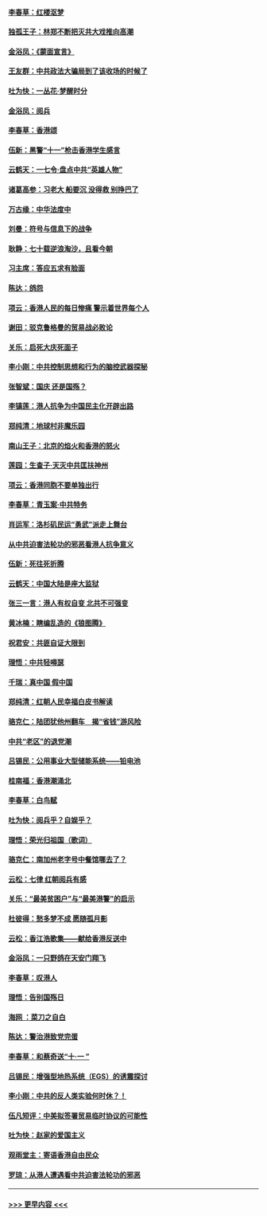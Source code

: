 #### [李春草：红楼沤梦](../pages/nsc993/n11569673.md?t=10052101) 
#### [独孤王子：林郑不断把灭共大戏推向高潮](../pages/nsc993/n11569381.md?t=10052101) 
#### [金浴凤：《蒙面宣言》](../pages/nsc993/n11569368.md?t=10052101) 
#### [王友群：中共政法大骗局到了该收场的时候了](../pages/nsc993/n11568940.md?t=10052101) 
#### [吐为快：一丛花‧梦醒时分](../pages/nsc993/n11567491.md?t=10052101) 
#### [金浴凤：阅兵](../pages/nsc993/n11567454.md?t=10052101) 
#### [李春草：香港颂](../pages/nsc993/n11567444.md?t=10052101) 
#### [伍新：黑警“十一”枪击香港学生感言](../pages/nsc993/n11567426.md?t=10052101) 
#### [云鹤天：一七令‧盘点中共“英雄人物”](../pages/nsc993/n11567091.md?t=10052101) 
#### [诸葛高参：习老大 船要沉 没得救 别挣巴了](../pages/nsc993/n11566976.md?t=10052101) 
#### [万古缘：中华法度中](../pages/nsc993/n11566726.md?t=10052101) 
#### [刘曼：符号与信息下的战争](../pages/nsc993/n11564655.md?t=10052101) 
#### [耿静：七十载逆浪淘沙，且看今朝](../pages/nsc993/n11564520.md?t=10052101) 
#### [习主席：答应五求有脸面](../pages/nsc993/n11563953.md?t=10052101) 
#### [陈达：鸽怨](../pages/nsc993/n11561879.md?t=10052101) 
#### [项云：香港人民的每日惨痛  警示着世界每个人](../pages/nsc993/n11559273.md?t=10052101) 
#### [谢田：驳克鲁格曼的贸易战必败论](../pages/nsc993/n11555840.md?t=10052101) 
#### [关乐：启死大庆死面子](../pages/nsc993/n11556823.md?t=10052101) 
#### [李小刚：中共控制思想和行为的脑控武器探秘](../pages/nsc993/n11556776.md?t=10052101) 
#### [张智斌：国庆  还是国殇？](../pages/nsc993/n11556617.md?t=10052101) 
#### [李镇莲：港人抗争为中国民主化开辟出路](../pages/nsc993/n11556570.md?t=10052101) 
#### [郑纯清：地球村非魔乐园](../pages/nsc993/n11555415.md?t=10052101) 
#### [南山王子：北京的焰火和香港的怒火](../pages/nsc993/n11555318.md?t=10052101) 
#### [莲园：生查子·天灭中共匡扶神州](../pages/nsc993/n11555302.md?t=10052101) 
#### [项云：香港同胞不要单独出行](../pages/nsc993/n11555276.md?t=10052101) 
#### [李春草：青玉案‧中共特务](../pages/nsc993/n11552356.md?t=10052101) 
#### [肖运军：洛杉矶民运“勇武”派走上舞台](../pages/nsc993/n11551595.md?t=10052101) 
#### [从中共迫害法轮功的邪恶看港人抗争意义](../pages/nsc993/n11540858.md?t=10052101) 
#### [伍新：死往死折腾](../pages/nsc993/n11550174.md?t=10052101) 
#### [云鹤天：中国大陆是座大监狱](../pages/nsc993/n11550155.md?t=10052101) 
#### [张三一言：港人有权自变 北共不可强变](../pages/nsc993/n11550132.md?t=10052101) 
#### [黄冰楠：瞎编乱造的《狼图腾》](../pages/nsc993/n11550082.md?t=10052101) 
#### [祝君安：共匪自证大限到](../pages/nsc993/n11550041.md?t=10052101) 
#### [理悟：中共轻嘚瑟](../pages/nsc993/n11547978.md?t=10052101) 
#### [千瑞：真中国 假中国](../pages/nsc993/n11547865.md?t=10052101) 
#### [郑纯清：红朝人民幸福白皮书解读](../pages/nsc993/n11547499.md?t=10052101) 
#### [骆克仁：陆团犹他州翻车　揭“省钱”游风险](../pages/nsc993/n11546977.md?t=10052101) 
#### [中共“老区”的退党潮](../pages/nsc993/n11545995.md?t=10052101) 
#### [吕锡民：公用事业大型储能系统——铅电池](../pages/nsc993/n11545701.md?t=10052101) 
#### [桂南福：香港潮涌北](../pages/nsc993/n11545682.md?t=10052101) 
#### [李春草：白鸟赋](../pages/nsc993/n11545663.md?t=10052101) 
#### [吐为快：阅兵乎？自娱乎？](../pages/nsc993/n11545625.md?t=10052101) 
#### [理悟：荣光归祖国（歌词）](../pages/nsc993/n11545616.md?t=10052101) 
#### [骆克仁：南加州老字号中餐馆哪去了？](../pages/nsc993/n11545120.md?t=10052101) 
#### [云松：七律 红朝阅兵有感](../pages/nsc993/n11542394.md?t=10052101) 
#### [关乐：“最美贫困户”与“最美港警”的启示](../pages/nsc993/n11542252.md?t=10052101) 
#### [杜彼得：愁多梦不成 愿随孤月影](../pages/nsc993/n11540296.md?t=10052101) 
#### [云松：香江浩歌集——献给香港反送中](../pages/nsc993/n11540149.md?t=10052101) 
#### [金浴凤：一只野鸽在天安门翔飞](../pages/nsc993/n11540280.md?t=10052101) 
#### [李春草：叹港人](../pages/nsc993/n11540119.md?t=10052101) 
#### [理悟：告别国殇日](../pages/nsc993/n11539610.md?t=10052101) 
#### [海网 ：菜刀之自白](../pages/nsc993/n11539597.md?t=10052101) 
#### [陈达：警治港致党完蛋](../pages/nsc993/n11538127.md?t=10052101) 
#### [李春草：和蔡奇送“十·一 ”](../pages/nsc993/n11537810.md?t=10052101) 
#### [吕锡民：增强型地热系统（EGS）的诱震探讨](../pages/nsc993/n11537765.md?t=10052101) 
#### [李小刚：中共的反人类实验何时休？！](../pages/nsc993/n11537669.md?t=10052101) 
#### [伍凡短评：中美拟签署贸易临时协议的可能性](../pages/nsc993/n11536773.md?t=10052101) 
#### [吐为快：赵家的爱国主义](../pages/nsc993/n11536750.md?t=10052101) 
#### [观雨堂主：寄语香港自由民众](../pages/nsc993/n11536735.md?t=10052101) 
#### [罗琼：从港人遭遇看中共迫害法轮功的邪恶](../pages/nsc993/n11507862.md?t=10052101) 

----
#### [ >>> 更早内容 <<< ](../indexes/nsc993-earlier.md)
